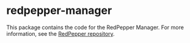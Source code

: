 # redpepper-manager

This package contains the code for the RedPepper Manager.
For more information, see the [RedPepper repository](https://github.com/merlinz01/redpepper).
